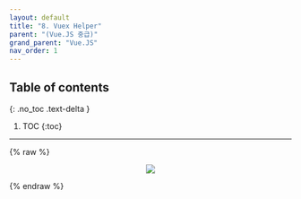 ```yaml
---
layout: default
title: "8. Vuex Helper"
parent: "(Vue.JS 중급)"
grand_parent: "Vue.JS"
nav_order: 1
---
```


## Table of contents
{: .no_toc .text-delta }

1. TOC
{:toc}

---

{% raw %}

<p align="center">
  <img src="https://taehyungs-programming-blog.github.io/blog/assets/images/vuejs/2.VueJS_InterM/2.VueJS_InterM-8-1.jpg"/>
</p>

{% endraw %}